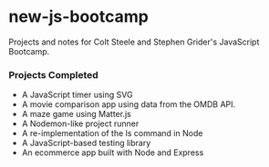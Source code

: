 # new-js-bootcamp

Projects and notes for Colt Steele and Stephen Grider's JavaScript Bootcamp.

### Projects Completed

- A JavaScript timer using SVG
- A movie comparison app using data from the OMDB API.
- A maze game using Matter.js
- A Nodemon-like project runner
- A re-implementation of the ls command in Node
- A JavaScript-based testing library
- An ecommerce app built with Node and Express

